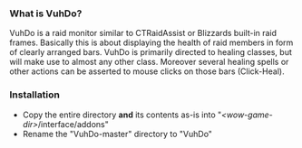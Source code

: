 ### What is VuhDo?
VuhDo is a raid monitor similar to CTRaidAssist or Blizzards built-in raid frames. Basically this is about displaying the health of raid members in form of clearly arranged bars. VuhDo is primarily directed to healing classes, but will make use to almost any other class. Moreover several healing spells or other actions can be asserted to mouse clicks on those bars (Click-Heal).

### Installation
- Copy the entire directory **and** its contents as-is into "*\<wow-game-dir\>*/interface/addons"
- Rename the "VuhDo-master" directory to "VuhDo"
